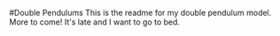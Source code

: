 #Double Pendulums
This is the readme for my double pendulum model. More to come! It's late and I want to go to bed.
